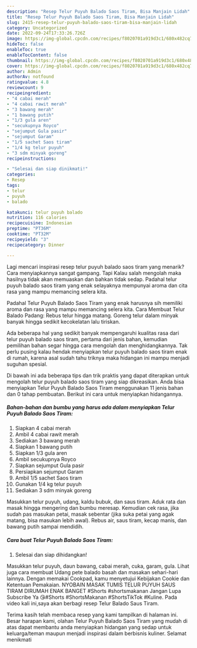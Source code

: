 ```yaml
---
description: "Resep Telur Puyuh Balado Saos Tiram, Bisa Manjain Lidah"
title: "Resep Telur Puyuh Balado Saos Tiram, Bisa Manjain Lidah"
slug: 2415-resep-telur-puyuh-balado-saos-tiram-bisa-manjain-lidah
category: Uncategorized
date: 2022-09-24T17:33:26.726Z
image: https://img-global.cpcdn.com/recipes/f8020701a919d3c1/680x482cq70/telur-puyuh-balado-saos-tiram-foto-resep-utama.jpg
hideToc: false
enableToc: true
enableTocContent: false
thumbnail: https://img-global.cpcdn.com/recipes/f8020701a919d3c1/680x482cq70/telur-puyuh-balado-saos-tiram-foto-resep-utama.jpg
cover: https://img-global.cpcdn.com/recipes/f8020701a919d3c1/680x482cq70/telur-puyuh-balado-saos-tiram-foto-resep-utama.jpg
author: Admin
authorAv: notfound
ratingvalue: 4.8
reviewcount: 9
recipeingredient:
- "4 cabai merah"
- "4 cabai rawit merah"
- "3 bawang merah"
- "1 bawang putih"
- "1/3 gula aren"
- "secukupnya Royco"
- "sejumput Gula pasir"
- "sejumput Garam"
- "1/5 sachet Saos tiram"
- "1/4 kg telur puyuh"
- "3 sdm minyak goreng"
recipeinstructions:

- "Selesai dan siap dinikmati!"
categories:
- Resep
tags:
- telur
- puyuh
- balado

katakunci: telur puyuh balado 
nutrition: 116 calories
recipecuisine: Indonesian
preptime: "PT36M"
cooktime: "PT32M"
recipeyield: "3"
recipecategory: Dinner

---
```



Lagi mencari inspirasi resep telur puyuh balado saos tiram yang menarik? Cara menyiapkannya sangat gampang. Tapi Kalau salah mengolah maka hasilnya tidak akan memuaskan dan bahkan tidak sedap. Padahal telur puyuh balado saos tiram yang enak selayaknya mempunyai aroma dan cita rasa yang mampu memancing selera kita.


Padahal Telur Puyuh Balado Saos Tiram yang enak harusnya sih memiliki aroma dan rasa yang mampu memancing selera kita. Cara Membuat Telur Balado Padang: Rebus telur hingga matang. Goreng telur dalam minyak banyak hingga sedikit kecokelatan lalu tiriskan.

Ada beberapa hal yang sedikit banyak mempengaruhi kualitas rasa dari telur puyuh balado saos tiram, pertama dari jenis bahan, kemudian pemilihan bahan segar hingga cara mengolah dan menghidangkannya. Tak perlu pusing kalau hendak menyiapkan telur puyuh balado saos tiram enak di rumah, karena asal sudah tahu triknya maka hidangan ini mampu menjadi suguhan spesial.


Di bawah ini ada beberapa tips dan trik praktis yang dapat diterapkan untuk mengolah telur puyuh balado saos tiram yang siap dikreasikan. Anda bisa menyiapkan Telur Puyuh Balado Saos Tiram menggunakan 11 jenis bahan dan 0 tahap pembuatan. Berikut ini cara untuk menyiapkan hidangannya.

<!--inarticleads1-->

##### Bahan-bahan dan bumbu yang harus ada dalam menyiapkan Telur Puyuh Balado Saos Tiram:

1. Siapkan 4 cabai merah
1. Ambil 4 cabai rawit merah
1. Sediakan 3 bawang merah
1. Siapkan 1 bawang putih
1. Siapkan 1/3 gula aren
1. Ambil secukupnya Royco
1. Siapkan sejumput Gula pasir
1. Persiapkan sejumput Garam
1. Ambil 1/5 sachet Saos tiram
1. Gunakan 1/4 kg telur puyuh
1. Sediakan 3 sdm minyak goreng


Masukkan telur puyuh, udang, kaldu bubuk, dan saus tiram. Aduk rata dan masak hingga mengering dan bumbu meresap. Kemudian cek rasa, jika sudah pas masukan petai, masak sebentar (jika suka petai yang agak matang, bisa masukan lebih awal). Rebus air, saus tiram, kecap manis, dan bawang putih sampai mendidih. 

<!--inarticleads2-->

##### Cara buat Telur Puyuh Balado Saos Tiram:


1. Selesai dan siap dihidangkan!

Masukkan telur puyuh, daun bawang, cabai merah, cuka, garam, gula. Lihat juga cara membuat Udang pete balado basah dan masakan sehari-hari lainnya. Dengan memakai Cookpad, kamu menyetujui Kebijakan Cookie dan Ketentuan Pemakaian. NYOBAIN MASAK TUMIS TELUR PUYUH SAUS TIRAM DIRUMAH ENAK BANGET #Shorts #shortsmakanan Jangan Lupa Subscribe Ya 😘#Shorts #ShortsMakanan #ShortsTikTok #Kuline. Pada video kali ini,saya akan berbagi resep Telur Balado Saus Tiram. 

Terima kasih telah membaca resep yang kami tampilkan di halaman ini. Besar harapan kami, olahan Telur Puyuh Balado Saos Tiram yang mudah di atas dapat membantu anda menyiapkan hidangan yang sedap untuk keluarga/teman maupun menjadi inspirasi dalam berbisnis kuliner. Selamat menikmati
